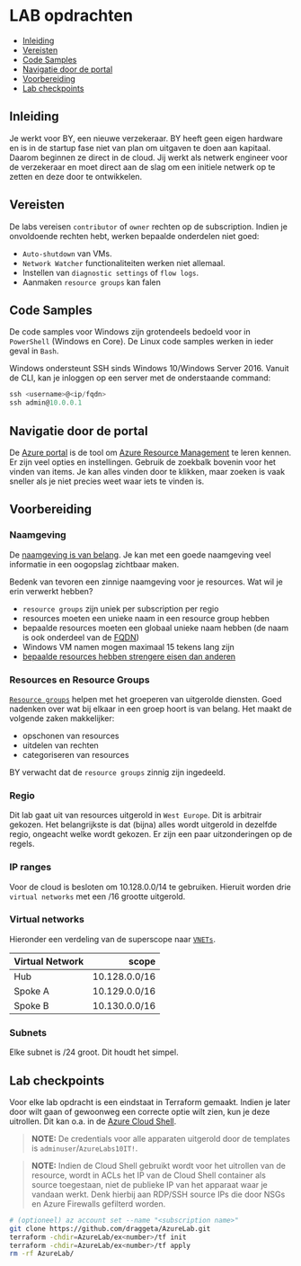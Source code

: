 # LAB opdrachten

* [Inleiding](#inleiding)
* [Vereisten](#vereisten)
* [Code Samples](#code-samples)
* [Navigatie door de portal](#navigatie-door-de-portal)
* [Voorbereiding](#voorbereiding)
* [Lab checkpoints](#lab-checkpoints)

## Inleiding

Je werkt voor BY, een nieuwe verzekeraar. BY heeft geen eigen hardware en is in de startup fase niet van plan om uitgaven te doen aan kapitaal. Daarom beginnen ze direct in de cloud. Jij werkt als netwerk engineer voor de verzekeraar en moet direct aan de slag om een initiele netwerk op te zetten en deze door te ontwikkelen.

## Vereisten

De labs vereisen `contributor` of `owner` rechten op de subscription. Indien je onvoldoende rechten hebt, werken bepaalde onderdelen niet goed:
* `Auto-shutdown` van VMs.
* `Network Watcher` functionaliteiten werken niet allemaal.
* Instellen van `diagnostic settings` of `flow logs`.
* Aanmaken `resource groups` kan falen

## Code Samples

De code samples voor Windows zijn grotendeels bedoeld voor in `PowerShell` (Windows en Core). De Linux code samples werken in ieder geval in `Bash`.

Windows ondersteunt SSH sinds Windows 10/Windows Server 2016. Vanuit de CLI, kan je inloggen op een server met de onderstaande command:

```powershell
ssh <username>@<ip/fqdn>
ssh admin@10.0.0.1
```

## Navigatie door de portal

De [Azure portal](https://learn.microsoft.com/en-us/azure/azure-portal/azure-portal-overview) is de tool om [Azure Resource Management](https://learn.microsoft.com/en-us/azure/azure-resource-manager/management/overview) te leren kennen. Er zijn veel opties en instellingen. Gebruik de zoekbalk bovenin voor het vinden van items. Je kan alles vinden door te klikken, maar zoeken is vaak sneller als je niet precies weet waar iets te vinden is.

## Voorbereiding

### Naamgeving
De [naamgeving is van belang](https://learn.microsoft.com/en-us/azure/cloud-adoption-framework/ready/azure-best-practices/resource-naming). Je kan met een goede naamgeving veel informatie in een oogopslag zichtbaar maken.

Bedenk van tevoren een zinnige naamgeving voor je resources. Wat wil je erin verwerkt hebben?
* `resource groups` zijn uniek per subscription per regio
* resources moeten een unieke naam in een resource group hebben
* bepaalde resources moeten een globaal unieke naam hebben (de naam is ook onderdeel van de [FQDN](https://en.wikipedia.org/wiki/Fully_qualified_domain_name "Fully Qualified Domain Name"))
* Windows VM namen mogen maximaal 15 tekens lang zijn
* [bepaalde resources hebben strengere eisen dan anderen](https://learn.microsoft.com/en-us/azure/azure-resource-manager/management/resource-name-rules)

### Resources en Resource Groups

[`Resource groups`](https://learn.microsoft.com/en-us/azure/azure-resource-manager/management/manage-resource-groups-portal#what-is-a-resource-group) helpen met het groeperen van uitgerolde diensten. Goed nadenken over wat bij elkaar in een groep hoort is van belang. Het maakt de volgende zaken makkelijker:
* opschonen van resources
* uitdelen van rechten
* categoriseren van resources

BY verwacht dat de `resource groups` zinnig zijn ingedeeld.

### Regio

Dit lab gaat uit van resources uitgerold in `West Europe`. Dit is arbitrair gekozen. Het belangrijkste is dat (bijna) alles wordt uitgerold in dezelfde regio, ongeacht welke wordt gekozen. Er zijn een paar uitzonderingen op de regels.

### IP ranges

Voor de cloud is besloten om 10.128.0.0/14 te gebruiken. Hieruit worden drie `virtual networks` met een /16 grootte uitgerold.

### Virtual networks

Hieronder een verdeling van de superscope naar [`VNETs`](a "virtual networks").

| Virtual Network | scope | 
| --- | --: |
| Hub | 10.128.0.0/16 |
| Spoke A | 10.129.0.0/16 |
| Spoke B | 10.130.0.0/16 |

### Subnets

Elke subnet is /24 groot. Dit houdt het simpel.

## Lab checkpoints

Voor elke lab opdracht is een eindstaat in Terraform gemaakt. Indien je later door wilt gaan of gewoonweg een correcte optie wilt zien, kun je deze uitrollen. Dit kan o.a. in de [Azure Cloud Shell](https://learn.microsoft.com/en-us/azure/cloud-shell/overview).

> **NOTE:** De credentials voor alle apparaten uitgerold door de templates is `adminuser`/`AzureLabs10IT!`.

> **NOTE:** Indien de Cloud Shell gebruikt wordt voor het uitrollen van de resource, wordt in ACLs het IP van de Cloud Shell container als source toegestaan, niet de publieke IP van het apparaat waar je vandaan werkt. Denk hierbij aan RDP/SSH source IPs die door NSGs en Azure Firewalls gefilterd worden.

```bash
# (optioneel) az account set --name "<subscription name>"
git clone https://github.com/draggeta/AzureLab.git
terraform -chdir=AzureLab/ex<number>/tf init
terraform -chdir=AzureLab/ex<number>/tf apply
rm -rf AzureLab/
```
